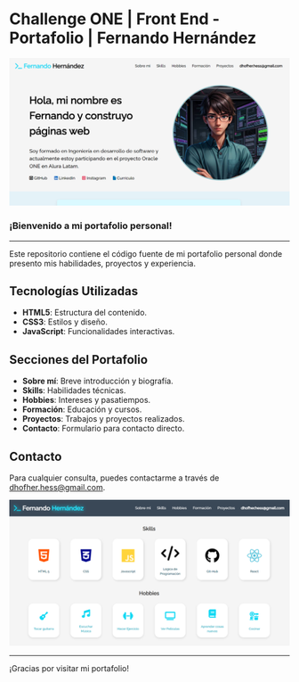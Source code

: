 # Challenge ONE | Front End - Portafolio | Fernando Hernández

<p align="center" >
     <img width="600" src="./assets/Mi_portafolio.png">
</p>

### ¡Bienvenido a mi portafolio personal!

---

Este repositorio contiene el código fuente de mi portafolio personal donde presento mis habilidades, proyectos y experiencia.

## Tecnologías Utilizadas

- **HTML5**: Estructura del contenido.
- **CSS3**: Estilos y diseño.
- **JavaScript**: Funcionalidades interactivas.
<!-- - **[Otras tecnologías]** -->

## Secciones del Portafolio

- **Sobre mí**: Breve introducción y biografía.
- **Skills**: Habilidades técnicas.
- **Hobbies**: Intereses y pasatiempos.
- **Formación**: Educación y cursos.
- **Proyectos**: Trabajos y proyectos realizados.
- **Contacto**: Formulario para contacto directo.

## Contacto

Para cualquier consulta, puedes contactarme a través de [dhofher.hess@gmail.com](mailto:dhofher.hess@gmail.com).

<!-- ## Capturas de Pantalla -->

<p align="center" >
     <img width="600" src="./assets/SkillsCaptura.png">
</p>

---

¡Gracias por visitar mi portafolio!

<!-- en el archivo de oracle one esta el RM.md original -->
